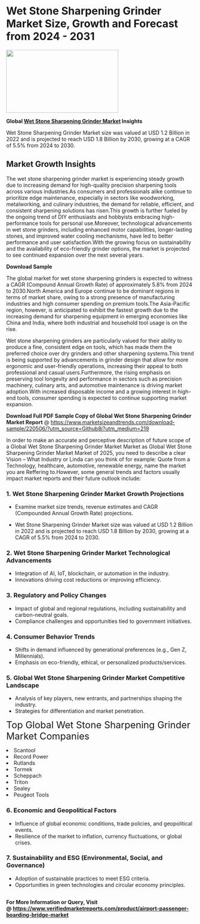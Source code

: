 <H1>Wet Stone Sharpening Grinder Market Size, Growth and Forecast from 2024 - 2031</H1><img class="aligncenter size-medium wp-image-584254" src="https://thirdeyenews.in/wp-content/uploads/2024/09/Global-Market-Research-300x168.jpeg" alt="" width="300" height="168" /><p><strong>Global&nbsp;<a href="https://www.marketsizeandtrends.com/download-sample/220506/?utm_source=Github8j?utm_medium=219">Wet Stone Sharpening Grinder Market</a> Insights</strong></p><p>Wet Stone Sharpening Grinder Market size was valued at USD 1.2 Billion in 2022 and is projected to reach USD 1.8 Billion by 2030, growing at a CAGR of 5.5% from 2024 to 2030.</p><p><h2>Market Growth Insights</h2> The wet stone sharpening grinder market is experiencing steady growth due to increasing demand for high-quality precision sharpening tools across various industries.As consumers and professionals alike continue to prioritize edge maintenance, especially in sectors like woodworking, metalworking, and culinary industries, the demand for reliable, efficient, and consistent sharpening solutions has risen.This growth is further fueled by the ongoing trend of DIY enthusiasts and hobbyists embracing high-performance tools for personal use.Moreover, technological advancements in wet stone grinders, including enhanced motor capabilities, longer-lasting stones, and improved water cooling mechanisms, have led to better performance and user satisfaction.With the growing focus on sustainability and the availability of eco-friendly grinder options, the market is projected to see continued expansion over the next several years.<p><strong>Download Sample</strong></p> <p>The global market for wet stone sharpening grinders is expected to witness a CAGR (Compound Annual Growth Rate) of approximately 5.8% from 2024 to 2030.North America and Europe continue to be dominant regions in terms of market share, owing to a strong presence of manufacturing industries and high consumer spending on premium tools.The Asia-Pacific region, however, is anticipated to exhibit the fastest growth due to the increasing demand for sharpening equipment in emerging economies like China and India, where both industrial and household tool usage is on the rise.</p> <p>Wet stone sharpening grinders are particularly valued for their ability to produce a fine, consistent edge on tools, which has made them the preferred choice over dry grinders and other sharpening systems.This trend is being supported by advancements in grinder design that allow for more ergonomic and user-friendly operations, increasing their appeal to both professional and casual users.Furthermore, the rising emphasis on preserving tool longevity and performance in sectors such as precision machinery, culinary arts, and automotive maintenance is driving market adoption.With increased disposable income and a growing interest in high-end tools, consumer spending is expected to continue supporting market expansion.</p> <p><span class=""><strong>Download Full PDF Sample Copy of Global Wet Stone Sharpening Grinder Market Report</strong> @ <a href="https://www.marketsizeandtrends.com/download-sample/220506/?utm_source=Github8j?utm_medium=219" target="_blank">https://www.marketsizeandtrends.com/download-sample/220506/?utm_source=Github8j?utm_medium=219</a></span></p><p>In order to make an accurate and perceptive description of future scope of a Global&nbsp;Wet Stone Sharpening Grinder Market Market as Global&nbsp;Wet Stone Sharpening Grinder Market Market of 2025, you need to describe a clear Vision &ndash; What Industry or Linda can you think of for example: Quote from a Technology, healthcare, automotive, renewable energy, name the market you are Reffering to.However, some general trends and factors usually impact market reports and their future outlook include:</p><h3>1.&nbsp;<strong>Wet Stone Sharpening Grinder Market Growth Projections</strong></h3><ul><li>Examine market size trends, revenue estimates and CAGR (Compounded Annual Growth Rate) projections.</li><li><p>Wet Stone Sharpening Grinder Market size was valued at USD 1.2 Billion in 2022 and is projected to reach USD 1.8 Billion by 2030, growing at a CAGR of 5.5% from 2024 to 2030.</p></li></ul><h3>2.&nbsp;<strong>Wet Stone Sharpening Grinder Market Technological Advancements</strong></h3><ul><li>Integration of AI, IoT, blockchain, or automation in the industry.</li><li>Innovations driving cost reductions or improving efficiency.</li></ul><h3>3.&nbsp;<strong>Regulatory and Policy Changes</strong></h3><ul><li>Impact of global and regional regulations, including sustainability and carbon-neutral goals.</li><li>Compliance challenges and opportunities tied to government initiatives.</li></ul><h3>4.&nbsp;<strong>Consumer Behavior Trends</strong></h3><ul><li>Shifts in demand influenced by generational preferences (e.g., Gen Z, Millennials).</li><li>Emphasis on eco-friendly, ethical, or personalized products/services.</li></ul><h3>5.&nbsp;<strong>Global Wet Stone Sharpening Grinder Market Competitive Landscape</strong></h3><ul><li>Analysis of key players, new entrants, and partnerships shaping the industry.</li><li>Strategies for differentiation and market penetration.</li></ul><p data-pm-slice="1 1 []"><span style="color: inherit; font-family: inherit; font-size: 25px;">Top Global Wet Stone Sharpening Grinder Market Companies</span></p><div class="" data-test-id=""><p><li>Scantool</li><li> Record Power</li><li> Rutlands</li><li> Tormek</li><li> Scheppach</li><li> Triton</li><li> Sealey</li><li> Peugeot Tools</li></p></div><h3>6.&nbsp;<strong>Economic and Geopolitical Factors</strong></h3><ul><li>Influence of global economic conditions, trade policies, and geopolitical events.</li><li>Resilience of the market to inflation, currency fluctuations, or global crises.</li></ul><h3>7.&nbsp;<strong>Sustainability and ESG (Environmental, Social, and Governance)</strong></h3><ul><li>Adoption of sustainable practices to meet ESG criteria.</li><li>Opportunities in green technologies and circular economy principles.</li></ul><h2><strong style="font-size: 14px;">For More Information or Query, Visit @&nbsp;</strong><a style="background-color: #ffffff; font-size: 14px;" href="https://www.marketsizeandtrends.com/report/wet-stone-sharpening-grinder-market/" target="_blank">https://www.verifiedmarketreports.com/product/airport-passenger-boarding-bridge-market</a></h2>